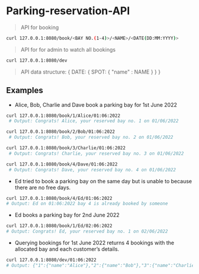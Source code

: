 # Parking-reservation-API


> API for booking
```bash
curl 127.0.0.1:8080/book/<BAY NO.(1-4)>/<NAME>/<DATE(DD:MM:YYYY)>
```

> API for for admin to watch all bookings
```bash
curl 127.0.0.1:8080/dev
```
> API data structure: { DATE: {  SPOT: { "name" : NAME }  }  }

## Examples

- Alice, Bob, Charlie and Dave book a parking bay for 1st June 2022
```bash
curl 127.0.0.1:8080/book/1/Alice/01:06:2022
 # Output: Congrats! Alice, your reserved bay no. 1 on 01/06/2022

curl 127.0.0.1:8080/book/2/Bob/01:06:2022
 # Output: Congrats! Bob, your reserved bay no. 2 on 01/06/2022

curl 127.0.0.1:8080/book/3/Charlie/01:06:2022
 # Output: Congrats! Charlie, your reserved bay no. 3 on 01/06/2022

curl 127.0.0.1:8080/book/4/Dave/01:06:2022
 # Output: Congrats! Dave, your reserved bay no. 4 on 01/06/2022
```

- Ed tried to book a parking bay on the same day but is unable to because there are no free days.
```bash
curl 127.0.0.1:8080/book/4/Ed/01:06:2022 
# Output: Ed on 01:06:2022 bay 4 is already booked by someone 
```

- Ed books a parking bay for 2nd June 2022
```bash
curl 127.0.0.1:8080/book/1/Ed/02:06:2022
# Output: Congrats! Ed, your reserved bay no. 1 on 02/06/2022 
```

- Querying bookings for 1st June 2022 returns 4 bookings with the allocated bay and each customer’s details.
```bash
curl 127.0.0.1:8080/dev/01:06:2022
# Output: {"1":{"name":"Alice"},"2":{"name":"Bob"},"3":{"name":"Charlie"},"4":{"name":"Dave"}}
